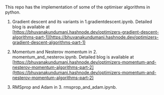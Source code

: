 This repo has the implementation of some of the optimiser algorithms in python.

1. Gradient descent and its variants in 1.gradientdescent.ipynb. Detailed blog is available at [https://bhuvanakundumani.hashnode.dev/optimizers-gradient-descent-algorithms-part-1](https://bhuvanakundumani.hashnode.dev/optimizers-gradient-descent-algorithms-part-1)

2. Momentum and Nesterov momentum in 2. momentum_and_nesterov.ipynb. Detailed blog is available at [https://bhuvanakundumani.hashnode.dev/optimizers-momentum-and-nesterov-momentum-algorithms-part-2](https://bhuvanakundumani.hashnode.dev/optimizers-momentum-and-nesterov-momentum-algorithms-part-2)

3. RMSprop and Adam in 3. rmsprop_and_adam.ipynb. 